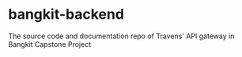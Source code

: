 # bangkit-backend
The source code and documentation repo of Travens' API gateway in Bangkit Capstone Project
